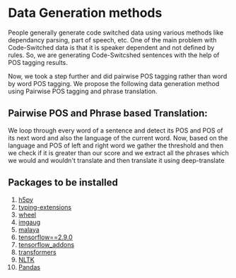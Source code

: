 # Data Generation methods

People generally generate code switched data using various methods like dependancy parsing, part of speech, etc. One of the main problem with Code-Switched data is that it is speaker dependent and not defined by rules. So, we are generating Code-Switcshed sentences with the help of POS tagging results.

Now, we took a step further and did pairwise POS tagging rather than word by word POS tagging. We propose the following data generation method using Pairwise POS tagging and phrase translation.  

## Pairwise POS and Phrase based Translation: 
We loop through every word of a sentence and detect its POS and POS of its next word and also the language of the current word. Now, based on the language and POS of left and right word we gather the threshold and then we check if it is greater than our score and we extract all the phrases which we would and wouldn't translate and then translate it using deep-translate


## Packages to be installed 
1. [h5py](https://pypi.org/project/h5py/)
2. [typing-extensions](https://pypi.org/project/typing-extensions/)
3. [wheel](https://pypi.org/project/wheel/)
4. [imgaug](https://pypi.org/project/imgaug/)
5. [malaya](https://pypi.org/project/malaya/)
6. [tensorflow==2.9.0](https://pypi.org/project/tensorflow/)
7. [tensorflow_addons](https://pypi.org/project/tensorflow-addons/)
8. [transformers](https://pypi.org/project/transformers3/)
9. [NLTK](https://pypi.org/project/nltk/)
10. [Pandas](https://pypi.org/project/pandas/)

